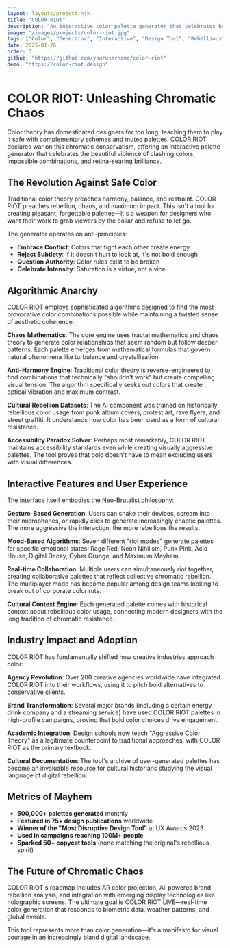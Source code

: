 ```yaml
---
layout: layouts/project.njk
title: "COLOR RIOT"
description: "An interactive color palette generator that celebrates bold, clashing combinations and rejects safe color theory"
image: "/images/projects/color-riot.jpg"
tags: ["Color", "Generator", "Interactive", "Design Tool", "Rebellious", "Creative"]
date: 2025-01-26
order: 5
github: "https://github.com/yourusername/color-riot"
demo: "https://color-riot.design"
---
```


# COLOR RIOT: Unleashing Chromatic Chaos

Color theory has domesticated designers for too long, teaching them to play it safe with complementary schemes and muted palettes. COLOR RIOT declares war on this chromatic conservatism, offering an interactive palette generator that celebrates the beautiful violence of clashing colors, impossible combinations, and retina-searing brilliance.

## The Revolution Against Safe Color

Traditional color theory preaches harmony, balance, and restraint. COLOR RIOT preaches rebellion, chaos, and maximum impact. This isn't a tool for creating pleasant, forgettable palettes—it's a weapon for designers who want their work to grab viewers by the collar and refuse to let go.

The generator operates on anti-principles:
- **Embrace Conflict**: Colors that fight each other create energy
- **Reject Subtlety**: If it doesn't hurt to look at, it's not bold enough
- **Question Authority**: Color rules exist to be broken
- **Celebrate Intensity**: Saturation is a virtue, not a vice

## Algorithmic Anarchy

COLOR RIOT employs sophisticated algorithms designed to find the most provocative color combinations possible while maintaining a twisted sense of aesthetic coherence:

**Chaos Mathematics**: The core engine uses fractal mathematics and chaos theory to generate color relationships that seem random but follow deeper patterns. Each palette emerges from mathematical formulas that govern natural phenomena like turbulence and crystallization.

**Anti-Harmony Engine**: Traditional color theory is reverse-engineered to find combinations that technically "shouldn't work" but create compelling visual tension. The algorithm specifically seeks out colors that create optical vibration and maximum contrast.

**Cultural Rebellion Datasets**: The AI component was trained on historically rebellious color usage from punk album covers, protest art, rave flyers, and street graffiti. It understands how color has been used as a form of cultural resistance.

**Accessibility Paradox Solver**: Perhaps most remarkably, COLOR RIOT maintains accessibility standards even while creating visually aggressive palettes. The tool proves that bold doesn't have to mean excluding users with visual differences.

## Interactive Features and User Experience

The interface itself embodies the Neo-Brutalist philosophy:

**Gesture-Based Generation**: Users can shake their devices, scream into their microphones, or rapidly click to generate increasingly chaotic palettes. The more aggressive the interaction, the more rebellious the results.

**Mood-Based Algorithms**: Seven different "riot modes" generate palettes for specific emotional states: Rage Red, Neon Nihilism, Punk Pink, Acid House, Digital Decay, Cyber Grunge, and Maximum Mayhem.

**Real-time Collaboration**: Multiple users can simultaneously riot together, creating collaborative palettes that reflect collective chromatic rebellion. The multiplayer mode has become popular among design teams looking to break out of corporate color ruts.

**Cultural Context Engine**: Each generated palette comes with historical context about rebellious color usage, connecting modern designers with the long tradition of chromatic resistance.

## Industry Impact and Adoption

COLOR RIOT has fundamentally shifted how creative industries approach color:

**Agency Revolution**: Over 200 creative agencies worldwide have integrated COLOR RIOT into their workflows, using it to pitch bold alternatives to conservative clients.

**Brand Transformation**: Several major brands (including a certain energy drink company and a streaming service) have used COLOR RIOT palettes in high-profile campaigns, proving that bold color choices drive engagement.

**Academic Integration**: Design schools now teach "Aggressive Color Theory" as a legitimate counterpoint to traditional approaches, with COLOR RIOT as the primary textbook.

**Cultural Documentation**: The tool's archive of user-generated palettes has become an invaluable resource for cultural historians studying the visual language of digital rebellion.

## Metrics of Mayhem

- **500,000+ palettes generated** monthly
- **Featured in 75+ design publications** worldwide
- **Winner of the "Most Disruptive Design Tool"** at UX Awards 2023
- **Used in campaigns reaching 100M+ people**
- **Sparked 50+ copycat tools** (none matching the original's rebellious spirit)

## The Future of Chromatic Chaos

COLOR RIOT's roadmap includes AR color projection, AI-powered brand rebellion analysis, and integration with emerging display technologies like holographic screens. The ultimate goal is COLOR RIOT LIVE—real-time color generation that responds to biometric data, weather patterns, and global events.

This tool represents more than color generation—it's a manifesto for visual courage in an increasingly bland digital landscape.